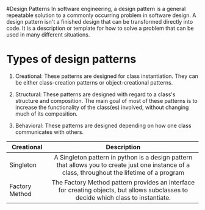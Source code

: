 #Design Patterns
In software engineering, a design pattern is a general repeatable solution to a commonly occurring problem in software design. A design pattern isn't a finished design that can be transformed directly into code. It is a description or template for how to solve a problem that can be used in many different situations.

# Types of design patterns
1. Creational: These patterns are designed for class instantiation. They can be either class-creation patterns or object-creational patterns.

2. Structural: These patterns are designed with regard to a class's structure and composition. The main goal of most of these patterns is to increase the functionality of the class(es) involved, without changing much of its composition.

3. Behavioral: These patterns are designed depending on how one class communicates with others.




| Creational                        | Description                   |
| -------------                     |:-------------:                |
| Singleton                         | A Singleton pattern in python is a design pattern that allows you to create just one instance of a class, throughout the lifetime of a program                 |
| Factory Method                    | The Factory Method pattern provides an interface for creating objects, but allows subclasses to decide which class to instantiate.
